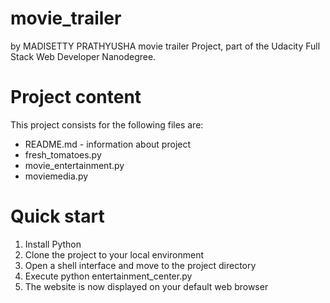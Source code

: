 # movie_trailer

by MADISETTY PRATHYUSHA 
movie trailer Project, part of the Udacity Full Stack Web Developer Nanodegree.

# Project content

This project consists for the following files are:

* README.md - information about project
* fresh_tomatoes.py
* movie_entertainment.py
* moviemedia.py

# Quick start
1. Install Python
2. Clone the project to your local environment
3. Open a shell interface and move to the project directory
4. Execute python entertainment_center.py
5. The website is now displayed on your default web browser
